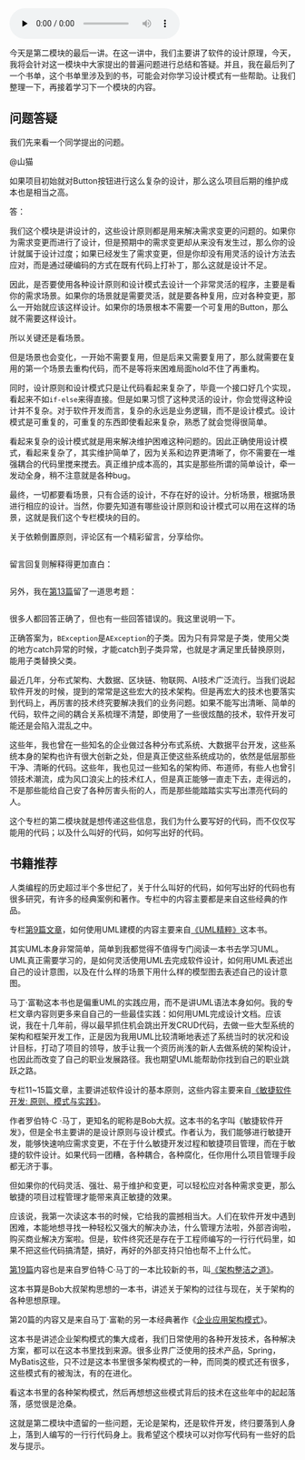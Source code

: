 <audio id="audio" title="答疑丨对于设计模式而言，场景到底有多重要？" controls="" preload="none"><source id="mp3" src="https://static001.geekbang.org/resource/audio/67/df/67bf2ae9dfecce17b8035e2161f4cfdf.mp3"></audio>

今天是第二模块的最后一讲。在这一讲中，我们主要讲了软件的设计原理，今天，我将会针对这一模块中大家提出的普遍问题进行总结和答疑。并且，我在最后列了一个书单，这个书单里涉及到的书，可能会对你学习设计模式有一些帮助。让我们整理一下，再接着学习下一个模块的内容。

## 问题答疑

我们先来看一个同学提出的问题。

@山猫

如果项目初始就对Button按钮进行这么复杂的设计，那么这么项目后期的维护成本也是相当之高。

答：

我们这个模块是讲设计的，这些设计原则都是用来解决需求变更的问题的。如果你为需求变更而进行了设计，但是预期中的需求变更却从来没有发生过，那么你的设计就属于设计过度；如果已经发生了需求变更，但是你却没有用灵活的设计方法去应对，而是通过硬编码的方式在既有代码上打补丁，那么这就是设计不足。

因此，是否要使用各种设计原则和设计模式去设计一个非常灵活的程序，主要是看你的需求场景。如果你的场景就是需要灵活，就是要各种复用，应对各种变更，那么一开始就应该这样设计。如果你的场景根本不需要一个可复用的Button，那么就不需要这样设计。

所以关键还是看场景。

但是场景也会变化，一开始不需要复用，但是后来又需要复用了，那么就需要在复用的第一个场景去重构代码，而不是等将来困难局面hold不住了再重构。

同时，设计原则和设计模式只是让代码看起来复杂了，毕竟一个接口好几个实现，看起来不如`if-else`来得直接。但是如果习惯了这种灵活的设计，你会觉得这种设计并不复杂。对于软件开发而言，复杂的永远是业务逻辑，而不是设计模式。设计模式是可重复的，可重复的东西即使看起来复杂，熟悉了就会觉得很简单。

看起来复杂的设计模式就是用来解决维护困难这种问题的。因此正确使用设计模式，看起来复杂了，其实维护简单了，因为关系和边界更清晰了，你不需要在一堆强耦合的代码里搅来搅去。真正维护成本高的，其实是那些所谓的简单设计，牵一发动全身，稍不注意就是各种bug。

最终，一切都要看场景，只有合适的设计，不存在好的设计。分析场景，根据场景进行相应的设计。当然，你要先知道有哪些设计原则和设计模式可以用在这样的场景，这就是我们这个专栏模块的目的。

关于依赖倒置原则，评论区有一个精彩留言，分享给你。

<img src="https://static001.geekbang.org/resource/image/2a/47/2ae34373ce47aecd4b26b03e27252747.png" alt="">

留言回复则解释得更加直白：

<img src="https://static001.geekbang.org/resource/image/e7/29/e71df4cf41ee61a24b043c7c3b28b929.png" alt="">

另外，我在[第13篇](https://time.geekbang.org/column/article/180225)留了一道思考题：

<img src="https://static001.geekbang.org/resource/image/bb/e1/bbb27fc3de83c2016f89eaedc93f68e1.png" alt="">

很多人都回答正确了，但也有一些回答错误的。我这里说明一下。

正确答案为，`BException`是`AException`的子类。因为只有异常是子类，使用父类的地方catch异常的时候，才能catch到子类异常，也就是才满足里氏替换原则，能用子类替换父类。

最近几年，分布式架构、大数据、区块链、物联网、AI技术广泛流行。当我们说起软件开发的时候，提到的常常是这些宏大的技术架构。但是再宏大的技术也要落实到代码上，再厉害的技术终究要解决我们的业务问题。如果不能写出清晰、简单的代码，软件之间的耦合关系梳理不清楚，即使用了一些很炫酷的技术，软件开发可能还是会陷入混乱之中。

这些年，我也曾在一些知名的企业做过各种分布式系统、大数据平台开发，这些系统本身的架构也许有很大创新之处，但是真正使这些系统成功的，依然是低层那些干净、清晰的代码。这些年，我也见过一些知名的架构师、布道师，有些人也曾引领技术潮流，成为风口浪尖上的技术红人，但是真正能够一直走下去，走得远的，不是那些能给自己安了各种厉害头衔的人，而是那些能踏踏实实写出漂亮代码的人。

这个专栏的第二模块就是想传递这些信息，我们为什么要写好的代码，而不仅仅写能用的代码；以及什么叫好的代码，如何写出好的代码。

## 书籍推荐

人类编程的历史超过半个多世纪了，关于什么叫好的代码，如何写出好的代码也有很多研究，有许多的经典案例和著作。专栏中的内容主要都是来自这些经典的作品。

专栏[第9篇文章](https://time.geekbang.org/column/article/175529)，如何使用UML建模的内容主要来自[《UML精粹》](https://book.douban.com/subject/10798193/)这本书。

其实UML本身非常简单，简单到我都觉得不值得专门阅读一本书去学习UML。UML真正需要学习的，是如何灵活使用UML去完成软件设计，如何用UML表述出自己的设计意图，以及在什么样的场景下用什么样的模型图去表述自己的设计意图。

马丁·富勒这本书也是偏重UML的实践应用，而不是讲UML语法本身如何。我的专栏文章内容则更多来自自己的一些最佳实践：如何用UML完成设计文档。应该说，我在十几年前，得以最早抓住机会跳出开发CRUD代码，去做一些大型系统的架构和框架开发工作，正是因为我用UML比较清晰地表述了系统当时的状况和设计目标，打动了项目的领导，放手让我一个资历尚浅的新人去做系统的架构设计，也因此而改变了自己的职业发展路径。我也期望UML能帮助你找到自己的职业跳跃之路。

专栏11~15篇文章，主要讲述软件设计的基本原则，这些内容主要来自[《敏捷软件开发: 原则、模式与实践》](https://book.douban.com/subject/1140457/)。

作者罗伯特·C ·马丁，更知名的昵称是Bob大叔。这本书的名字叫《敏捷软件开发》，但是全书主要讲的是设计原则与设计模式。作者认为，我们能够进行敏捷开发，能够快速响应需求变更，不在于什么敏捷开发过程和敏捷项目管理，而在于敏捷的软件设计。如果代码一团糟，各种耦合，各种腐化，任你用什么项目管理手段都无济于事。

但如果你的代码灵活、强壮、易于维护和变更，可以轻松应对各种需求变更，那么敏捷的项目过程管理才能带来真正敏捷的效果。

应该说，我第一次读这本书的时候，它给我的震撼相当大。人们在软件开发中遇到困难，本能地想寻找一种轻松又强大的解决办法，什么管理方法啦，外部咨询啦，购买商业解决方案啦。但是，软件终究还是存在于工程师编写的一行行代码里，如果不把这些代码搞清楚，搞好，再好的外部支持只怕也帮不上什么忙。

[第19篇](https://time.geekbang.org/column/article/185043)内容也是来自罗伯特·C·马丁的一本比较新的书，叫[《架构整洁之道》](https://book.douban.com/subject/30333919/)。

这本书算是Bob大叔架构思想的一本书，讲述关于架构的过往与现在，关于架构的各种思想原理。

第20篇的内容又是来自马丁·富勒的另一本经典著作《[企业应用架构模式](https://book.douban.com/subject/4826290/)》。

这本书是讲述企业架构模式的集大成者，我们日常使用的各种开发技术，各种解决方案，都可以在这本书里找到来源。很多业界广泛使用的技术产品，Spring，MyBatis这些，只不过是这本书里很多架构模式的一种，而同类的模式还有很多，这些模式有的被淘汰，有的在进化。

看这本书里的各种架构模式，然后再想想这些模式背后的技术在这些年中的起起落落，感觉很是沧桑。

这就是第二模块中遗留的一些问题，无论是架构，还是软件开发，终归要落到人身上，落到人编写的一行行代码身上。我希望这个模块可以对你写代码有一些好的启发与提示。
